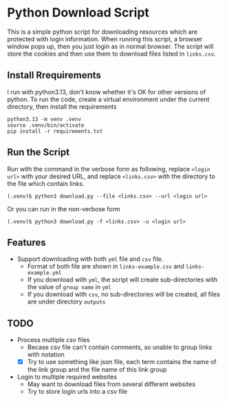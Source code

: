 # Python Download Script

This is a simple python script for downloading resources which are protected with login information.
When running this script, a browser window pops up, then you just login as in normal browser. The script will store the cookies and then use them to download files listed in `links.csv`.

## Install Rrequirements

I run with python3.13, don't know whether it's OK for other versions of python. To run the code, create a virtual environment under the current directory, then install the requirements

```shell
python3.13 -m venv .venv
source .venv/bin/activate
pip install -r requirements.txt
```

## Run the Script

Run with the command in the verbose form as following, replace `<login url>` with your desired URL, and replace `<links.csv>` with the directory to the file which contain links.

```shell
(.venv)$ python3 download.py --file <links.csv> --url <login url>
```

Or you can run in the non-verbose form

```shell
(.venv)$ python3 download.py -f <links.csv> -u <login url>
```

## Features

- Support downloading with both `yml` file and `csv` file.
  - Format of both file are shown in `links-example.csv` and `links-example.yml`
  - If you download with `yml`, the script will create sub-directories with the value of `group name` in `yml`
  - If you download with `csv`, no sub-directories will be created, all files are under directory `outputs`

## TODO

- Process multiple csv files
  - Becase csv file can't contain comments, so unable to group links with notation
  - [x] Try to use something like json file, each term contains the name of the link group and the file name of this link group
- Login to multiple required websites
  - May want to download files from several different websites
  - Try to store login urls into a csv file
